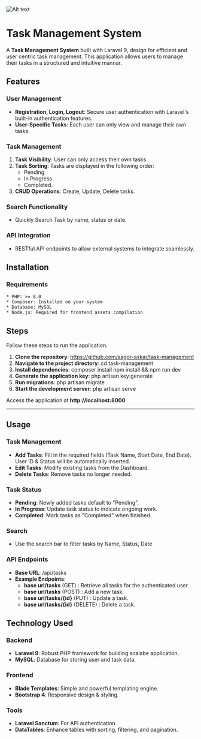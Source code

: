 ![Alt text]()


# Task Management System

A **Task Management System** built with Laravel 9, design for efficient and user centric task management. This application allows users to manage their tasks in a structured and intuitive mannar. 

## Features
### User Management
- **Registration, Login, Logout**: Secure user authentication with Laravel's built-in authentication features.
- **User-Specific Tasks**: Each user can only view and manage their own tasks.

### Task Management
1. **Task Visibility**: User can only access their own tasks.
2. **Task Sorting**: Tasks are displayed in the following order:
   * Pending
   * In Progress
   * Completed.
4. **CRUD Operations**: Create, Update, Delete tasks.

### Search Functionality
* Quickly Search Task by name, status or date.

### API Integration
* RESTful API endpoints to allow external systems to integrate seamlessly.
  
## Installation
### Requirements
    * PHP: >= 8.0
    * Composer: Installed on your system
    * Database: MySQL
    * Node.js: Required for frontend assets compilation

## Steps
Follow these steps to run the application.
1. **Clone the repository**: https://github.com/sagor-askar/task-management
2. **Navigate to the project directory**: cd task-management
3. **Install dependencies**:
       composer install
       npm install && npm run dev
4. **Generate the application key**: php artisan key:generate
5. **Run migrations**: php artisan migrate
6. **Start the development server**: php artisan serve

Access the application at **http://localhost:8000**

___

## Usage
### Task Management
* **Add Tasks**: Fill in the required fields (Task Name, Start Date, End Date). User ID & Status will be automatically inserted.
* **Edit Tasks**: Modify existing tasks from the Dashboard.
* **Delete Tasks**: Remove tasks no longer needed.

### Task Status
* **Pending**: Newly added tasks default to "Pending".
* **In Progress**: Update task status to indicate ongoing work.
* **Completed**: Mark tasks as "Completed" when finished.

### Search 
* Use the search bar to filter tasks by Name, Status, Date

### API Endpoints 
* **Base URL**: /api/tasks
* **Example Endpoints**:
    - **base url/tasks** (GET) : Retrieve all tasks for the authenticated user.
    - **base url/tasks** (POST) : Add a new task.
    - **base url/tasks/{id}** (PUT) : Update a task.
    - **base url/tasks/{id}** (DELETE) : Delete a task.

## Technology Used
### Backend 
* **Laravel 9**: Robust PHP framework for building scalabe application.
* **MySQL**: Database for storing user and task data.

### Frontend
* **Blade Templates**: Simple and powerful templating engine.
* **Bootstrap 4**: Responsive design & styling.

### Tools
* **Laravel Sanctum**: For API authentication.
* **DataTables**: Enhance tables with sorting, filtering, and pagination. 

